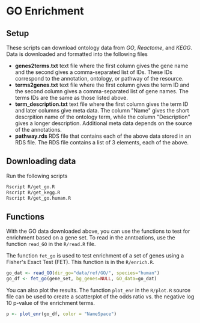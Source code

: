 
# GO Enrichment

## Setup

These scripts can download ontology data from *GO*, *Reactome*, and 
*KEGG*. Data is downloaded and formatted into the following files

* **genes2terms.txt** text file where the first column gives the gene 
  name and the second gives a comma-separated list of IDs. These IDs 
  correspond to the annotation, ontology, or pathway of the resource.
* **terms2genes.txt** text file where the first column gives the 
  term ID and the second column gives a comma-separated list of gene 
  names. The terms IDs are the same as those listed above.
* **term_description.txt** text file where the first column gives 
  the term ID and later columns give meta data. 
  The column "Name" gives the short descrpition name of the ontology 
  term, while the column "Description" gives a longer description.
  Additional meta data depends on the source of the annotations.
* **pathway.rds** RDS file that contains each of the above data stored 
  in an RDS file. The RDS file contains a list of 3 elements, each 
  of the above.

## Downloading data

Run the following scripts

```bash
Rscript R/get_go.R
Rscript R/get_kegg.R
Rscript R/get_go.human.R
```

## Functions

With the GO data downloaded above, you can use the functions to test for 
enrichment based on a gene set. To read in the anntoations, use the 
function `read_GO` in the `R/read.R` file.

The function `fet_go` is used to test enrichment of a set of genes using 
a Fisher's Exact Test (FET). This function is in the `R/enrich.R`.

```R
go_dat <- read_GO(dir_go="data/ref/GO/", species="human")
go_df <- fet_go(gene_set, bg_genes=NULL, GO_data=go_dat)
```

You can also plot the results. The function `plot_enr` in the `R/plot.R` 
source file can be used to create a scatterplot of the odds ratio vs. the 
negative log 10 p-value of the enrichment terms.

```R
p <- plot_enr(go_df, color = "NameSpace")
```


